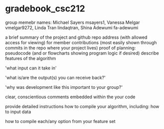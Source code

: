 # gradebook_csc212


group memebr names:
Michael Sayers msayers1, Vanessa Melgar vmelgar9272, Linda Tran lindaqtran, Shina Adewumi fa-adewumi


a brief summary of the project and github repo address (with allowed access for viewing) for member contributions (most easily shown through commits in the repo where your project lives)
proof of planning: pseudocode (and or flowcharts showing program logic if desired)
describe features of the algorithm

'what input can it take in'

'what is/are the output(s) you can receive back?'

'why was development like this important to your group?'

clear, conscientious comments embedded within the your code

provide detailed instructions how to compile your algorithm, including:
how to input data

how to compile each/any option from your feature set
